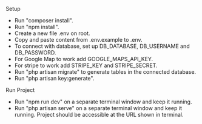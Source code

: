 Setup
- Run "composer install".
- Run "npm install".
- Create a new file .env on root.
- Copy and paste content from .env.example to .env.
- To connect with database, set up DB_DATABASE, DB_USERNAME and DB_PASSWORD.
- For Google Map to work add GOOGLE_MAPS_API_KEY.
- For stripe to work add STRIPE_KEY and STRIPE_SECRET.
- Run "php artisan migrate" to generate tables in the connected database.
- Run "php artisan key:generate".

Run Project
- Run "npm run dev" on a separate terminal window and keep it running.
- Run "php artisan serve" on a separate terminal window and keep it running. Project should be accessible at the URL shown in terminal.
